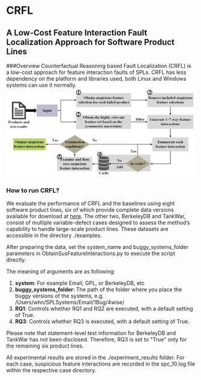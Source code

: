 # CRFL

## A Low-Cost Feature Interaction Fault Localization Approach for Software Product Lines

###Overview
Counterfactual Reasoning based Fault Localization (CRFL) is a low-cost approach for feature interaction faults of SPLs. CRFL has less dependency on the platform and libraries used, both Linux and Windows systems can use it normally.
![](./MainFramework.png)


### How to run CRFL?
We evaluate the performance of CRFL and the baselines using eight software product lines, six of which provide complete data versions available for download at [here](https://tuanngokien.github.io/splc2021/). The other two, BerkeleyDB and TankWar, consist of multiple variable-defect cases designed to assess the method’s capability to handle large-scale product lines. These datasets are accessible in the directory ./examples.

After preparing the data, set the system_name and buggy_systems_folder parameters in ObtainSusFeatureInteractions.py to execute the script directly.


The meaning of arguments are as following:
1. **system**: For example Email, GPL, or BerkeleyDB, etc
2. **buggy_systems_folder**: The path of the folder where you place the buggy versions of the systems, e.g. /Users/whn/SPLSystems/Email/1Bug/4wise/
3. **RQ1**: Controls whether RQ1 and RQ2 are executed, with a default setting of True.
4. **RQ3**: Controls whether RQ3 is executed, with a default setting of True.

Please note that statement-level test information for BerkeleyDB and TankWar has not been disclosed. Therefore, RQ3 is set to "True" only for the remaining six product lines.

All experimental results are stored in the ./experiment_results folder. For each case, suspicious feature interactions are recorded in the spc_10.log file within the respective case directory.

